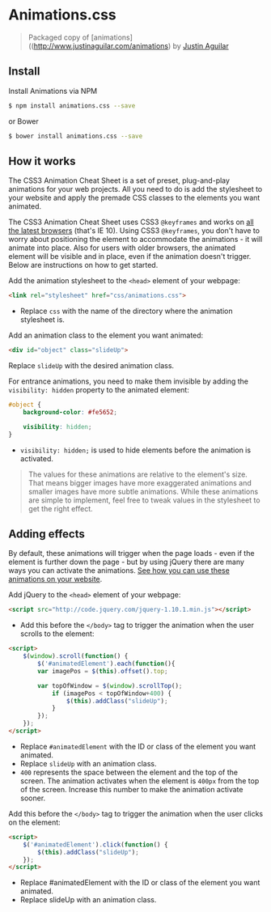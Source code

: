 # Animations.css

> Packaged copy of [animations]((http://www.justinaguilar.com/animations) by [Justin Aguilar](http://www.justinaguilar.com)

## Install

Install Animations via NPM

~~~ bash
$ npm install animations.css --save
~~~

or Bower

~~~ bash
$ bower install animations.css --save
~~~

## How it works

The CSS3 Animation Cheat Sheet is a set of preset, plug-and-play animations for your web projects. All you need to do is add the stylesheet to your website and apply the premade CSS classes to the elements you want animated.

The CSS3 Animation Cheat Sheet uses CSS3 `@keyframes` and works on [all the latest browsers](http://www.w3schools.com/cssref/css3_pr_animation-keyframes.asp) (that's IE 10). Using CSS3 `@keyframes`, you don't have to worry about positioning the element to accommodate the animations - it will animate into place. Also for users with older browsers, the animated element will be visible and in place, even if the animation doesn't trigger. Below are instructions on how to get started.

Add the animation stylesheet to the `<head>` element of your webpage:

~~~ html
<link rel="stylesheet" href="css/animations.css">
~~~

- Replace `css` with the name of the directory where the animation stylesheet is.

Add an animation class to the element you want animated:

~~~ html
<div id="object" class="slideUp">
~~~

Replace `slideUp` with the desired animation class.

For entrance animations, you need to make them invisible by adding the `visibility: hidden` property to the animated element:

~~~ css
#object {
	background-color: #fe5652;

	visibility: hidden;
}
~~~

- `visibility: hidden;` is used to hide elements before the animation is activated.

> The values for these animations are relative to the element's size. That means bigger images have more exaggerated animations and smaller images have more subtle animations. While these animations are simple to implement, feel free to tweak values in the stylesheet to get the right effect.

## Adding effects

By default, these animations will trigger when the page loads - even if the element is further down the page - but by using jQuery there are many ways you can activate the animations. [See how you can use these animations on your website](http://www.justinaguilar.com/animations/scrolling.html).

Add jQuery to the `<head>` element of your webpage:

~~~ html
<script src="http://code.jquery.com/jquery-1.10.1.min.js"></script>
~~~

- Add this before the `</body>` tag to trigger the animation when the user scrolls to the element:

~~~ html
<script>
	$(window).scroll(function() {
		$('#animatedElement').each(function(){
		var imagePos = $(this).offset().top;

		var topOfWindow = $(window).scrollTop();
			if (imagePos < topOfWindow+400) {
				$(this).addClass("slideUp");
			}
		});
	});
</script>
~~~

- Replace `#animatedElement` with the ID or class of the element you want animated.
- Replace `slideUp` with an animation class.
- `400` represents the space between the element and the top of the screen. The animation activates when the element is `400px` from the top of the screen. Increase this number to make the animation activate sooner.

Add this before the `</body>` tag to trigger the animation when the user clicks on the element:

~~~ html
<script>
	$('#animatedElement').click(function() {
		$(this).addClass("slideUp");
	});
</script>
~~~

- Replace #animatedElement with the ID or class of the element you want animated.
- Replace slideUp with an animation class.
